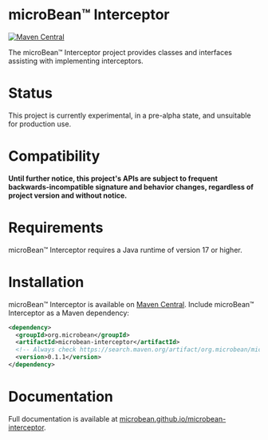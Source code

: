 # microBean™ Interceptor

[![Maven Central](https://maven-badges.herokuapp.com/maven-central/org.microbean/microbean-interceptor/badge.svg)](https://maven-badges.herokuapp.com/maven-central/org.microbean/microbean-interceptor)

The microBean™ Interceptor project provides classes and interfaces
assisting with implementing interceptors.

# Status

This project is currently experimental, in a pre-alpha state, and
unsuitable for production use.

# Compatibility

**Until further notice, this project's APIs are subject to frequent
backwards-incompatible signature and behavior changes, regardless of
project version and without notice.**

# Requirements

microBean™ Interceptor requires a Java runtime of version 17 or higher.

# Installation

microBean™ Interceptor is available on [Maven
Central](https://search.maven.org/artifact/org.microbean/microbean-interceptor).
Include microBean™ Interceptor as a Maven dependency:

```xml
<dependency>
  <groupId>org.microbean</groupId>
  <artifactId>microbean-interceptor</artifactId>
  <!-- Always check https://search.maven.org/artifact/org.microbean/microbean-interceptor for up-to-date available versions. -->
  <version>0.1.1</version>
</dependency>
```

# Documentation

Full documentation is available at
[microbean.github.io/microbean-interceptor](https://microbean.github.io/microbean-interceptor/).
